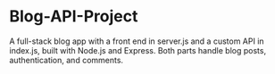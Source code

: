 # Blog-API-Project
A full-stack blog app with a front end in server.js and a custom API in index.js, built with Node.js and Express. Both parts handle blog posts, authentication, and comments.
